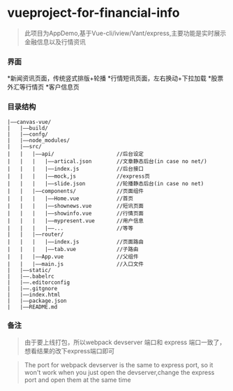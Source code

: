 # vueproject-for-financial-info
>此项目为AppDemo,基于Vue-cli/iview/Vant/express,主要功能是实时展示金融信息以及行情资讯
### **界面**
*新闻资讯页面，传统竖式排版+轮播
*行情短讯页面，左右换动+下拉加载
*股票外汇等行情页
*客户信息页

### 目录结构

<!--more-->

```
|——canvas-vue/
|   |——build/
|   |——confg/
|   |——node_modules/
|   |——src/
|   |   |——api/                    //后台设定
|   |   |   |——artical.json        //文章静态后台(in case no net/)
|   |   |   |——index.js            //后台接口
|   |   |   |——mock,js             //express页
|   |   |   |——slide.json          //轮播静态后台(in case no net)
|   |   |——components/             //页面组件
|   |   |   |——Home.vue            //首页
|   |   |   |——shownews.vue        //短讯页面
|   |   |   |——showinfo.vue        //行情页面
|   |   |   |——mypresent.vue       //用户信息
|   |   |   |——...                 //等等
|   |   |——router/                 
|   |   |   |——index.js            //页面路由
|   |   |   |——tab.vue             //子路由
|   |   |——App.vue                 //父组件
|   |   |——main.js                 //入口文件
|   |——static/                     
|   |——.babelrc
|   |——.editorconfig
|   |——.gitgnore
|   |——index.html
|   |——package.json
|   |——README.md
```

### 备注
>由于要上线打包，所以webpack devserver 端口和 express 端口一致了，想看结果的改下express端口即可

>The port for webpack devserver is the same to express port, so it won't work when you just open the devserver,change the express port and open them at the same time

